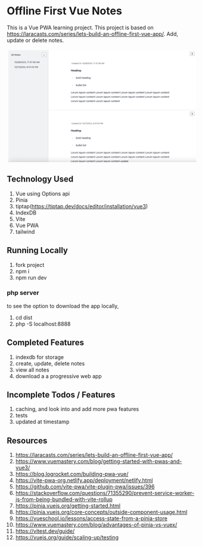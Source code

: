 # Offline First Vue Notes
This is a Vue PWA learning project. This project is based on https://laracasts.com/series/lets-build-an-offline-first-vue-app/. Add, update or delete notes.

<img src="./readme-image.png" alt="Notes" height="300" width="700" style="vertical-align:top; margin:4px">

## Technology Used

1. Vue using Options api
2. Pinia
3. tiptap(https://tiptap.dev/docs/editor/installation/vue3)
4. IndexDB
5. Vite
6. Vue PWA
7. tailwind

## Running Locally

1. fork project
2. npm i
3. npm run dev

### php server
to see the option to download the app locally, 
1. cd dist
2. php -S localhost:8888


## Completed Features

1. indexdb for storage
2. create, update, delete notes
3. view all notes
4. download a a progressive web app

## Incomplete Todos / Features

1. caching, and look into and add more pwa features
2. tests
3. updated at timestamp

## Resources

1. https://laracasts.com/series/lets-build-an-offline-first-vue-app/
2. https://www.vuemastery.com/blog/getting-started-with-pwas-and-vue3/
3. https://blog.logrocket.com/building-pwa-vue/
4. https://vite-pwa-org.netlify.app/deployment/netlify.html
5. https://github.com/vite-pwa/vite-plugin-pwa/issues/396
6. https://stackoverflow.com/questions/71355290/prevent-service-worker-js-from-being-bundled-with-vite-rollup
7. https://pinia.vuejs.org/getting-started.html
8. https://pinia.vuejs.org/core-concepts/outside-component-usage.html
9. https://vueschool.io/lessons/access-state-from-a-pinia-store
10. https://www.vuemastery.com/blog/advantages-of-pinia-vs-vuex/
11. https://vitest.dev/guide/
12. https://vuejs.org/guide/scaling-up/testing